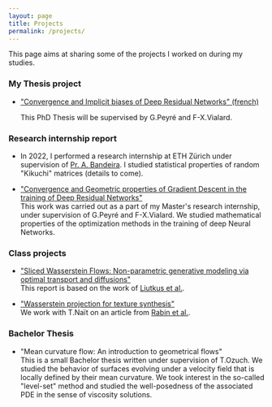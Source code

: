 ```yaml
---
layout: page
title: Projects
permalink: /projects/
---
```


This page aims at sharing some of the projects I worked on during my studies.

### My Thesis project

- ["Convergence and Implicit biases of Deep Residual Networks" (french)](/Projet_these.pdf)
  
  This PhD Thesis will be supervised by G.Peyré and F-X.Vialard.

### Research internship report

- In 2022, I performed a research internship at ETH Zürich under supervision of [Pr. A. Bandeira](https://people.math.ethz.ch/~abandeira/). I studied statistical properties of random "Kikuchi" matrices (details to come).
* ["Convergence and Geometric properties of Gradient Descent in the training of Deep Residual Networks"](/Internship_Report.pdf)  
  This work was carried out as a part of my Master's research internship, under supervision of G.Peyré and F-X.Vialard. We studied mathematical properties of the optimization methods in the training of deep Neural Networks.

### Class projects

* ["Sliced Wasserstein Flows: Non-parametric generative modeling via optimal transport and diffusions"](/Report_OT.pdf)  
  This report is based on the work of [Liutkus et al.](https://arxiv.org/abs/1806.08141).

* ["Wasserstein projection for texture synthesis"](/Rapport_Imagerie.pdf)  
  We work with T.Naït on an article from [Rabin et al.](https://hal.archives-ouvertes.fr/hal-00476064/document).

### Bachelor Thesis

* "Mean curvature flow: An introduction to geometrical flows"  
  This is a small Bachelor thesis written under supervision of T.Ozuch. We studied the behavior of surfaces evolving under a velocity field that is locally defined by their mean curvature. We took interest in the so-called "level-set" method and studied the well-posedness of the associated PDE in the sense of viscosity solutions.
